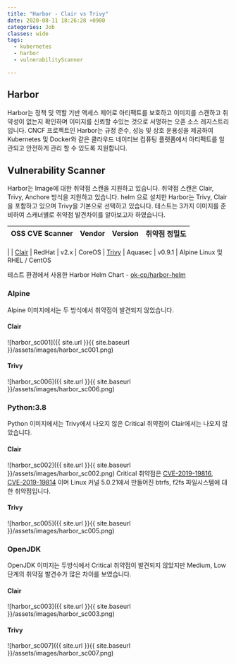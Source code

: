 ```yaml
---
title: "Harbor - Clair vs Trivy"
date: 2020-08-11 18:26:28 +0900
categories: Job
classes: wide
tags:
  - kubernetes
  - harbor
  - vulnerabilityScanner

---
```

## Harbor 
Harbor는 정책 및 역할 기반 액세스 제어로 아티팩트를 보호하고 이미지를 스캔하고 취약성이 없는지 확인하며 이미지를 신뢰할 수있는 것으로 서명하는 오픈 소스 레지스트리입니다. CNCF 프로젝트인 Harbor는 규정 준수, 성능 및 상호 운용성을 제공하여 Kubernetes 및 Docker와 같은 클라우드 네이티브 컴퓨팅 플랫폼에서 아티팩트를 일관되고 안전하게 관리 할 수 ​​있도록 지원합니다.

## Vulnerability Scanner
Harbor는 Image에 대한 취약점 스캔을 지원하고 있습니다. 취약점 스캔은 Clair, Trivy, Anchore 방식을 지원하고 있습니다. helm 으로 설치한 Harbor는 Trivy, Clair 을 포함하고 있으며 Trivy을 기본으로 선택하고 있습니다. 테스트는 3가지 이미지를 준비하여 스캐너별로 취약점 발견차이를 알아보고자 하였습니다. 


| OSS CVE Scanner  | Vendor  | Version  | 취약점 정밀도 |
| --------------------------------------------------------------------------- | ----------------------------------------------------------------------------------------------------------------------------------------------------------------------------------------------------------------------------------------------------------------------------------------------------------------------------------------------- | ----------------------------------------------------------------------------------------------------------------------------------------------------------------------------------------------------------------------------------------------------------------------------------------------------------------------------------------------- |----------------------------------------------------------------------------------------------------------------------------------------------------------------------------------------------------------------------------------------------------------------------------------------------------------------------------------------------- |
|
| [Clair](https://github.com/arminc/clair-scanner) | RedHat | v2.x  | CoreOS
| [Trivy](https://github.com/aquasecurity/trivy) | Aquasec | v0.9.1 | Alpine Linux 및 RHEL / CentOS

테스트 환경에서 사용한 Harbor Helm Chart - [ok-cp/harbor-helm](https://github.com/ok-cp/harbor-helm)



### Alpine
Alpine 이미지에서는 두 방식에서 취약점이 발견되지 않았습니다.
#### Clair
![harbor_sc001]({{ site.url }}{{ site.baseurl }}/assets/images/harbor_sc001.png)

#### Trivy
![harbor_sc006]({{ site.url }}{{ site.baseurl }}/assets/images/harbor_sc006.png)


### Python:3.8
Python 이미지에서는 Trivy에서 나오지 않은 Critical 취약점이 Clair에서는 나오지 않았습니다. 
#### Clair
![harbor_sc002]({{ site.url }}{{ site.baseurl }}/assets/images/harbor_sc002.png)
Critical 취약점은 [CVE-2019-19816](https://security-tracker.debian.org/tracker/CVE-2019-19816), [CVE-2019-19814](https://security-tracker.debian.org/tracker/CVE-2019-19814) 이며 	Linux 커널 5.0.21에서 만들어진 btrfs, f2fs 파일시스템에 대한 취약점입니다.

#### Trivy
![harbor_sc005]({{ site.url }}{{ site.baseurl }}/assets/images/harbor_sc005.png)


### OpenJDK
OpenJDK 이미지는 두방식에서 Critical 취약점이 발견되지 않았지만 Medium, Low 단계의 취약점 발견수가 많은 차이를 보였습니다.
#### Clair
![harbor_sc003]({{ site.url }}{{ site.baseurl }}/assets/images/harbor_sc003.png)


#### Trivy
![harbor_sc007]({{ site.url }}{{ site.baseurl }}/assets/images/harbor_sc007.png)


